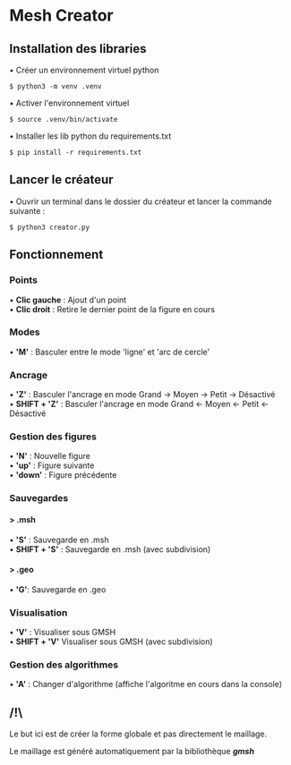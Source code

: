 # Mesh Creator

## Installation des libraries
• Créer un environnement virtuel python

``$ python3 -m venv .venv``

• Activer l'environnement virtuel

``$ source .venv/bin/activate``

• Installer les lib python du requirements.txt

``$ pip install -r requirements.txt``

## Lancer le créateur
• Ouvrir un terminal dans le dossier du créateur et lancer la commande suivante :

``$ python3 creator.py``

## Fonctionnement

### Points
• **Clic gauche** : Ajout d'un point\
• **Clic droit** : Retire le dernier point de la figure en cours

### Modes
• **'M'** : Basculer entre le mode 'ligne' et 'arc de cercle'

### Ancrage
• **'Z'** : Basculer l'ancrage en mode Grand -> Moyen -> Petit -> Désactivé\
• **SHIFT + 'Z'** : Basculer l'ancrage en mode Grand <- Moyen <- Petit <- Désactivé

### Gestion des figures
• **'N'** : Nouvelle figure\
• **'up'** : Figure suivante\
• **'down'** : Figure précédente

### Sauvegardes
#### > .msh
• **'S'** : Sauvegarde en .msh\
• **SHIFT + 'S'** : Sauvegarde en .msh (avec subdivision)

#### > .geo
• **'G'**: Sauvegarde en .geo

### Visualisation
• **'V'** : Visualiser sous GMSH\
• **SHIFT + 'V'** Visualiser sous GMSH (avec subdivision)

### Gestion des algorithmes
• **'A'** : Changer d'algorithme (affiche l'algoritme en cours dans la console)

## /!\
Le but ici est de créer la forme globale et pas directement le maillage. 

Le maillage est généré automatiquement par la bibliothèque ***gmsh***